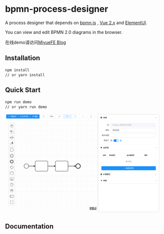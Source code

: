 # bpmn-process-designer

A process designer that depends on [bpmn.js](https://github.com/bpmn-io/bpmn-js)  ,  [Vue 2.x](https://github.com/vuejs/vue) and [ElementUI](https://github.com/ElemeFE/element). 

You can view and edit BPMN 2.0 diagrams in the browser.

在线demo请访问[MiyueFE Blog](https://miyuesc.github.io/process-designer/)


## Installation

```shell
npm install
// or yarn install
```



## Quick Start

```shell
npm run demo
// or yarn run demo
```

![image-20210104092318714](README.assets/image-20210104092318714.png)



## Documentation

